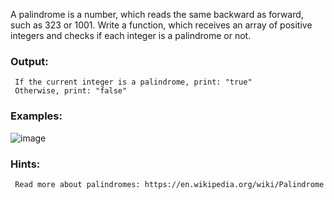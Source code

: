 A palindrome is a number, which reads the same backward as forward, such as 323 or 1001. Write a function, which receives an array of positive integers and checks if each integer is a palindrome or not.


### Output:

     If the current integer is a palindrome, print: "true"
     Otherwise, print: "false"

### Examples:

![image](https://github.com/nsinorov/SoftUniMainPath/assets/45227327/ab226be8-0694-4ebe-b662-4ff51a3fbae3)

### Hints:

     Read more about palindromes: https://en.wikipedia.org/wiki/Palindrome
